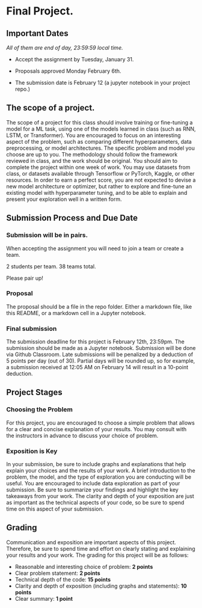 # Final Project. 
## Important Dates 
_All of them are end of day, 23:59:59 local time._

* Accept the assignment by Tuesday, January 31.

* Proposals approved Monday February 6th. 

* The submission date is February 12 (a jupyter notebook in your project repo.)
 
## The scope of a project. 
The scope of a project for this class should involve training or fine-tuning a model for a ML task, using one of the models learned in class (such as RNN, LSTM, or Transformer). You are encouraged to focus on an interesting aspect of the problem, such as comparing different hyperparameters, data preprocessing, or model architectures. The specific problem and model you choose are up to you. The methodology should follow the framework reviewed in class, and the work should be original. You should aim to complete the project within one week of work. You may use datasets from class, or datasets available through Tensorflow or PyTorch, Kaggle, or other resources. In order to earn a perfect score, you are not expected to devise a new model architecture or optimizer, but rather to explore and fine-tune an existing model with hyperparameter tuning, and to be able to explain and present your exploration well in a written form.

## Submission Process and Due Date

### Submission will be in pairs.
When accepting the assignment you will need to join a team or create a team. 

2 students per team. 38 teams total. 

Please pair up!

### Proposal
The proposal should be a file in the repo folder. 
Either a markdown file, like this README, or a markdown cell in a Jupyter notebook. 

### Final submission
The submission deadline for this project is February 12th, 23:59pm. The submission should be made as a Jupyter notebook. Submission will be done via Github Classroom. Late submissions will be penalized by a deduction of 5 points per day (out of 30). Partial days will be rounded up, so for example, a submission received at 12:05 AM on February 14 will result in a 10-point deduction.

## Project Stages 
### Choosing the Problem

For this project, you are encouraged to choose a simple problem that allows for a clear and concise explanation of your results. You may consult with the instructors in advance to discuss your choice of problem. 

### Exposition is Key
In your submission, be sure to include graphs and explanations that help explain your choices and the results of your work. A brief introduction to the problem, the model, and the type of exploration you are conducting will be useful. You are encouraged to include data exploration as part of your submission. Be sure to summarize your findings and highlight the key takeaways from your work. The clarity and depth of your exposition are just as important as the technical aspects of your code, so be sure to spend time on this aspect of your submission.

## Grading

Communication and exposition are important aspects of this project. Therefore, be sure to spend time and effort on clearly stating and explaining your results and your work. 
The grading for this project will be as follows:
* Reasonable and interesting choice of problem: **2 points**
* Clear problem statement: **2 points**
* Technical depth of the code: **15 points**
* Clarity and depth of exposition (including graphs and statements): **10 points**
* Clear summary: **1 point**
